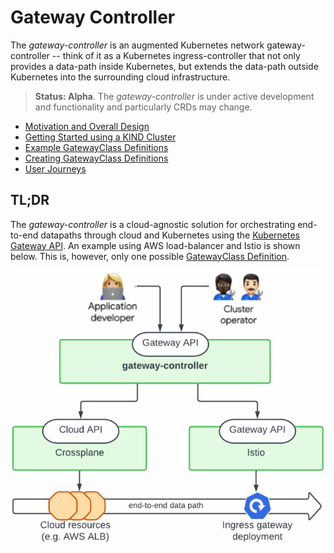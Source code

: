# Gateway Controller

The *gateway-controller* is an augmented Kubernetes network
gateway-controller -- think of it as a Kubernetes ingress-controller
that not only provides a data-path inside Kubernetes, but extends the
data-path outside Kubernetes into the surrounding cloud
infrastructure.

> **Status: Alpha**. The *gateway-controller* is under active
> development and functionality and particularly CRDs may change.

- [Motivation and Overall Design](doc/motivation-and-overall-design.md)
- [Getting Started using a KIND Cluster](doc/getting-started.md)
- [Example GatewayClass Definitions](doc/example-gatewayclasses.md)
- [Creating GatewayClass Definitions](doc/creating-gatewayclass-definitions.md)
- [User Journeys](doc/user-journeys.md)

## TL;DR

The *gateway-controller* is a cloud-agnostic solution for
orchestrating end-to-end datapaths through cloud and Kubernetes using
the [Kubernetes Gateway API](https://gateway-api.sigs.k8s.io/). An
example using AWS load-balancer and Istio is shown below. This is,
however, only one possible [GatewayClass
Definition](doc/creating-gatewayclass-definitions.md).

![Controller TL;DR](doc/images/controller-hierarchy.png)
